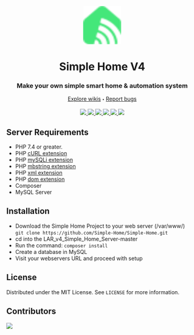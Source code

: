 <p align="center">
  <a href="https://github.com/Simple-Home/Simple-Home">
    <img src="./public/images/logo.png" height="100" width="100">
  </a>
  <h1 align="center">Simple Home V4</h3>
  <h3 align="center">Make your own simple smart home & automation system</h3>
  <p align="center">
    <a href="https://github.com/">Explore wikis</a>
    <sub><sup>•</sub></sup>
    <a href="https://github.com/">Report bugs</a>
  </p>
  <p align="center">
    <a href="https://github.com/Simple-Home/Simple-Home/search?l=php">
        <img src="https://img.shields.io/badge/PHP-brightgreen.svg"/>
    </a>
    <a href="https://laravel.com/">
        <img src="https://img.shields.io/badge/framework-Laravel-red.svg"/>
    </a>
    <a href="https://github.com/Simple-Home/Simple-Home/search?l=js">
        <img src="https://img.shields.io/badge/JS-red.svg"/>
    </a>
    <a href="https://github.com/Simple-Home/Simple-Home/search?l=html">
        <img src="https://img.shields.io/badge/HTML-blue.svg"/>
    </a>
    <a href="https://discord.gg/XJpT3UQ">
        <img src="https://img.shields.io/discord/604697675430101003.svg?color=Blue&label=Discord&logo=Discord"/>
    </a>
    <a href="./LICENSE">
        <img src="https://img.shields.io/badge/License-MIT-yellow.svg"/>
    </a>
  </p>
</p>

## Server Requirements
* PHP 7.4 or greater.
* PHP [cURL extension](https://www.php.net/manual/en/book.curl.php)
* PHP [mySQLi extension](https://www.php.net/manual/en/book.mysqli.php)
* PHP [mbstring extension](https://www.php.net/manual/en/book.mbstring.php)
* PHP [xml extension](https://www.php.net/manual/en/book.dom.php)
* PHP [dom extension](https://www.php.net/manual/en/book.dom.php)
* Composer
* MySQL Server

## Installation
* Download the Simple Home Project to your web server (/var/www/)  
  ```git clone https://github.com/Simple-Home/Simple-Home.git```
* cd into the LAR_v4_Simple_Home_Server-master
* Run the command: ```composer install```
* Create a database in MySQL
* Visit your webservers URL and proceed with setup

## License
Distributed under the MIT License. See `LICENSE` for more information.

## Contributors
<a href="https://github.com/Simple-Home/SimpleHome-Server/graphs/contributors">
  <img src="https://contrib.rocks/image?repo=Simple-Home/SimpleHome-Server" />
</a>
